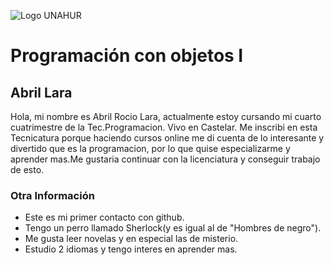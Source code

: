 ![Logo UNAHUR](./UNAHUR.png)

# Programación con objetos I
## Abril Lara

Hola, mi nombre es Abril Rocio Lara, actualmente estoy cursando mi cuarto cuatrimestre de la Tec.Programacion. Vivo en Castelar.
Me inscribi en esta Tecnicatura porque haciendo cursos online me di cuenta de lo interesante y divertido que es la programacion, por lo que quise especializarme y aprender mas.Me gustaria continuar con la licenciatura y conseguir trabajo de esto.

### Otra Información
- Este es mi primer contacto con github.
- Tengo un perro llamado Sherlock(y es igual al de "Hombres de negro").
- Me gusta leer novelas y en especial las de misterio.
- Estudio 2 idiomas y tengo interes en aprender mas.
